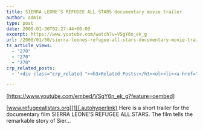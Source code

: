 ```yaml
---
title: SIERRA LEONE’S REFUGEE ALL STARS documentary movie trailer
author: admin
type: post
date: 2008-01-30T02:27:44+00:00
excerpt: https://www.youtube.com/watch?v=VSgY6n_ek_g
url: /2008/01/30/sierra-leones-refugee-all-stars-documentary-movie-trailer/
ts_article_views:
  - "270"
  - "270"
  - "270"
crp_related_posts:
  - '<div class="crp_related "><h3>Related Posts:</h3><ul><li><a href="https://scdhub.org/2017/07/30/nuclear-testing-footage-music-by-gigi-shibabaw-washintu/"    ><img src="https://scdhub.org/wp-content/uploads/2017/07/nuclear-testing-footage-music-by-gigi-shibabaw-washintu-150x150.jpg" alt="Cultuer- Music &#8211; Ethiopian (Music by Gigi Shibabaw-Washintu)" title="Cultuer- Music &#8211; Ethiopian (Music by Gigi Shibabaw-Washintu)" width="150" height="150" class="crp_thumb crp_featured" /><span class="crp_title">Cultuer- Music &#8211; Ethiopian (Music by Gigi&hellip;</span></a></li><li><a href="https://scdhub.org/2017/12/25/wastewater-treatment-and-biosolids-management/"    ><img src="https://scdhub.org/wp-content/uploads/2017/12/wastewater-treatment-and-biosoli-150x150.jpg" alt="Wastewater treatment and Biosolids management" title="Wastewater treatment and Biosolids management" width="150" height="150" class="crp_thumb crp_featured" /><span class="crp_title">Wastewater treatment and Biosolids management</span></a></li><li><a href="https://scdhub.org/2017/12/29/walking-in-sabinas-shoes-world-vision/"    ><img src="https://scdhub.org/wp-content/uploads/2017/12/walking-in-sabinas-shoes-world-v-150x150.jpg" alt="Walking in Sabinas Shoes &#8211; World Vision" title="Walking in Sabinas Shoes &#8211; World Vision" width="150" height="150" class="crp_thumb crp_featured" /><span class="crp_title">Walking in Sabinas Shoes &#8211; World Vision</span></a></li><li><a href="https://scdhub.org/2017/07/12/woody-guthrie-voice-of-the-common-man/"    ><img src="https://scdhub.org/wp-content/uploads/2017/07/woody-guthrie-voice-of-the-common-man-150x150.jpg" alt="Woody Guthrie: Voice of the Common Man" title="Woody Guthrie: Voice of the Common Man" width="150" height="150" class="crp_thumb crp_featured" /><span class="crp_title">Woody Guthrie: Voice of the Common Man</span></a></li><li><a href="https://scdhub.org/2017/10/01/why-i-left-the-hospital-system-and-started-working-in-telemedicine/"    ><img src="https://scdhub.org/wp-content/plugins/contextual-related-posts/default.png" alt="Why I Left the Hospital System and Started Working in Telemedicine" title="Why I Left the Hospital System and Started Working in Telemedicine" width="150" height="150" class="crp_thumb crp_default" /><span class="crp_title">Why I Left the Hospital System and Started Working&hellip;</span></a></li><li><a href="https://scdhub.org/2017/12/29/woman-carries-bucket-of-water-on-her-head-during-paris-marathon/"    ><img src="https://scdhub.org/wp-content/uploads/2017/12/woman-carries-bucket-of-water-on-150x150.jpg" alt="Woman Carries Bucket of Water On Her Head During Paris Marathon" title="Woman Carries Bucket of Water On Her Head During Paris Marathon" width="150" height="150" class="crp_thumb crp_featured" /><span class="crp_title">Woman Carries Bucket of Water On Her Head During&hellip;</span></a></li></ul><div class="crp_clear"></div></div>'

---
```

[https://www.youtube.com/embed/VSgY6n_ek_g?feature=oembed] 

[www.refugeeallstars.org][1]{.autohyperlink} Here is a short trailer for the documentary film SIERRA LEONE&#8217;S REFUGEE ALL STARS. The film tells the remarkable story of Sier&#8230;

 [1]: http://www.refugeeallstars.org